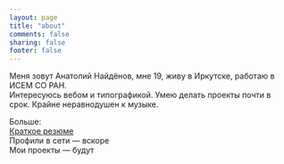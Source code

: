 ```yaml
---
layout: page
title: "about"
comments: false
sharing: false
footer: false
---
```

Меня зовут Анатолий Найдёнов, мне 19, живу в Иркутске, работаю в ИСЕМ СО РАН.  
Интересуюсь вебом и типографикой. Умею делать проекты почти в срок. Крайне неравнодушен к музыке.  

Больше:  
[Краткое резюме](http://naydenov.tk/cv.html)  
Профили в сети — вскоре  
Мои проекты — будут
